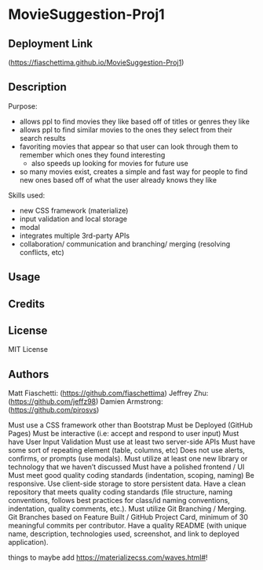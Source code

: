 # MovieSuggestion-Proj1

## Deployment Link
(https://fiaschettima.github.io/MovieSuggestion-Proj1)

## Description
Purpose:
- allows ppl to find movies they like based off of titles or genres they like
- allows ppl to find similar movies to the ones they select from their search results
- favoriting movies that appear so that user can look through them to remember which ones they found interesting
  - also speeds up looking for movies for future use
- so many movies exist, creates a simple and fast way for people to find new ones based off of what the user already knows they like

Skills used:
- new CSS framework (materialize)
- input validation and local storage
- modal
- integrates multiple 3rd-party APIs
- collaboration/ communication and branching/ merging (resolving conflicts, etc)

## Usage


## Credits


## License
MIT License

## Authors
Matt Fiaschetti: (https://github.com/fiaschettima)
Jeffrey Zhu: (https://github.com/jeffz98)
Damien Armstrong: (https://github.com/pirosvs)


Must use a CSS framework other than Bootstrap
Must be Deployed (GitHub Pages)
Must be interactive (i.e: accept and respond to user input) 
Must have User Input Validation
Must use at least two server-side APIs
Must have some sort of repeating element (table, columns, etc)
Does not use alerts, confirms, or prompts (use modals).
Must utilize at least one new library or technology that we haven’t discussed
Must have a polished frontend / UI
Must meet good quality coding standards (indentation, scoping, naming)
Be responsive.
Use client-side storage to store persistent data.
Have a clean repository that meets quality coding standards (file structure, naming conventions, follows best practices for class/id naming conventions, indentation, quality comments, etc.).
Must utilize Git Branching / Merging. Git Branches based on Feature Built / GitHub Project Card, minimum of 30 meaningful commits per contributor.
Have a quality README (with unique name, description, technologies used, screenshot, and link to deployed application).

things to maybe  add
https://materializecss.com/waves.html#!